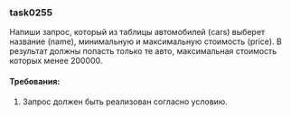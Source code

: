 
### task0255

Напиши запрос, который из таблицы автомобилей (cars) выберет название (name), минимальную и максимальную
стоимость (price). В результат должны попасть только те авто, максимальная стоимость которых менее 200000.


#### Требования:
1.	Запрос должен быть реализован согласно условию.

